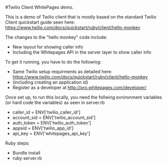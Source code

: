 #Twilio Client WhitePages demo.

This is a demo of Twilio client that is mostly based on the standard Twilio Client quickstart guide seen here: https://www.twilio.com/docs/quickstart/ruby/client/hello-monkey


The changes to the "hello monkey" code include:
- New layout for showing caller info
- Including the Whitepages API in the server layer to show caller info

To get it running, you have to do the following:
- Same Twilio setup requirments as detailed here: https://www.twilio.com/docs/quickstart/ruby/client/hello-monkey
- (including creating an application id)
- Register as a developer at http://pro.whitepages.com/developer/

Once set up, to run this locally, you need the follwing evnironment variables (or hard code the variables) as seen in server.rb

- caller_id   = ENV['twilio_caller_id']
- account_sid = ENV['twilio_account_sid']
- auth_token  = ENV['twilio_auth_token']
- appsid      = ENV['twilio_app_id']
- api_key     = ENV['whitepages_api_key'] 


Ruby steps:
- Bundle install
- ruby server.rb







